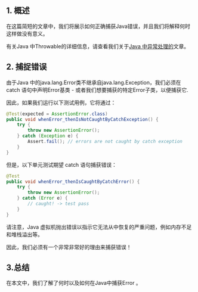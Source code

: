 ## 1. 概述

在这篇简短的文章中，我们将展示如何正确捕获Java错误，并且我们将解释何时这样做没有意义。

有关Java 中Throwable的详细信息，请查看我们关于[Java 中异常处理的](https://www.baeldung.com/java-exceptions)文章。

## 2. 捕捉错误

由于Java 中的java.lang.Error类不继承自java.lang.Exception，我们必须在 catch 语句中声明Error基类 - 或者我们想要捕获的特定Error子类，以便捕获它.

因此，如果我们运行以下测试用例，它将通过：

```java
@Test(expected = AssertionError.class)
public void whenError_thenIsNotCaughtByCatchException() {
    try {
        throw new AssertionError();
    } catch (Exception e) {
        Assert.fail(); // errors are not caught by catch exception
    }
}
```

但是，以下单元测试期望 catch 语句捕获错误：

```java
@Test
public void whenError_thenIsCaughtByCatchError() {
    try {
        throw new AssertionError();
    } catch (Error e) {
        // caught! -> test pass
    }
}
```

请注意，Java 虚拟机抛出错误以指示它无法从中恢复的严重问题，例如内存不足和堆栈溢出等。

因此，我们必须有一个非常非常好的理由来捕获错误！

## 3.总结

在本文中，我们了解了何时以及如何在Java中捕获Error 。